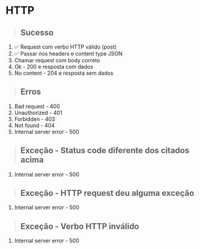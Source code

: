 # HTTP

> ## Sucesso
1. ✅ Request com verbo HTTP válido (post)
2. ✅ Passar nos headers e content type JSON
3. Chamar request com body correto
4. Ok - 200 e resposta com dados
5. No content - 204 e resposta sem dados

> ## Erros
1. Bad request - 400
2. Unauthorized - 401
3. Forbidden - 403
4. Not found - 404
5. Internal server error - 500

> ## Exceção - Status code diferente dos citados acima
1. Internal server error - 500

> ## Exceção - HTTP request deu alguma exceção
1. Internal server error - 500

> ## Exceção - Verbo HTTP inválido
1. Internal server error - 500